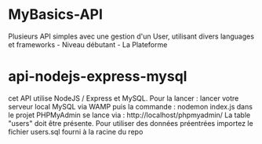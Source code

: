 # MyBasics-API

Plusieurs API simples avec une gestion d'un User, utilisant divers languages et frameworks - Niveau débutant - La Plateforme

# api-nodejs-express-mysql

cet API utilise NodeJS / Express et MySQL.
Pour la lancer : lancer votre serveur local MySQL via WAMP puis la commande : nodemon index.js dans le projet
PHPMyAdmin se lance via : http://localhost/phpmyadmin/ La table "users" doit être présente.
Pour utiliser des données préentrées importez le fichier users.sql fourni à la racine du repo
